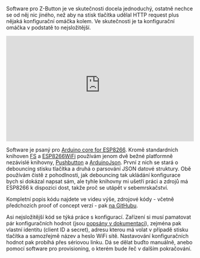 <!-- dcterms:title = Jak zastavit robotické depo Zásilkovny: Software -->
<!-- dcterms:abstract = Software pro Z-Button je ve skutečnosti docela jednoduchý, ostatně nechce se od něj nic jiného, než aby na stisk tlačítka udělal HTTP request plus nějaká konfigurační omáčka kolem. Ve skutečnosti je ta konfigurační omáčka v podstatě to nejsložitější. -->
<!-- dcterms:creator = Michal Altair Valášek -->
<!-- x4w:pictureUrl = /perex-pictures/20211211-robodepo-4.jpg -->
<!-- x4w:pictureWidth = 150 -->
<!-- x4w:pictureHeight = 150 -->
<!-- x4w:coverUrl = /cover-pictures/20211211-robodepo-4.jpg -->
<!-- x4w:category = Z-TECH -->
<!-- x4w:category = IT -->
<!-- x4w:category = Bezpečnost -->
<!-- x4w:serial = Robotické depo -->
<!-- dcterms:dateAccepted = 2021-12-11 -->

Software pro Z-Button je ve skutečnosti docela jednoduchý, ostatně nechce se od něj nic jiného, než aby na stisk tlačítka udělal HTTP request plus nějaká konfigurační omáčka kolem. Ve skutečnosti je ta konfigurační omáčka v podstatě to nejsložitější.

<div style="position:relative;padding-top:56.25%;">
  <iframe src="https://www.youtube-nocookie.com/embed/LVl0ZO_oYcM" frameborder="0" allowfullscreen allow="accelerometer; autoplay; encrypted-media; gyroscope; picture-in-picture" style="position:absolute;top:0;left:0;width:100%;height:100%;"></iframe>
</div>

Software je psaný pro [Arduino core for ESP8266](https://github.com/esp8266/Arduino). Kromě standardních knihoven [FS](https://github.com/esp8266/Arduino/blob/master/cores/esp8266/FS.h) a [ESP8266WiFi](https://github.com/esp8266/Arduino/tree/master/libraries/ESP8266WiFi) používám jenom dvě bežné platformně nezávislé knihovny, [Pushbutton](https://github.com/pololu/pushbutton-arduino) a [ArduinoJson](https://arduinojson.org/). První z nich se stará o debouncing stisku tlačítka a druhá o parsování JSON datové struktury. Obě používám čistě z pohodlnosti, jak debouncing tak ukládání konfigurace bych si dokázal napsat sám, ale tyhle knihovny mi ušetří práci a zdrojů má ESP8266 k dispozici dost, takže proč se utápět v sebemrskačství.

Kompletní popis kódu najdete ve videu výše, zdrojové kódy - včetně předchozích proof of concept verzí - pak [na GitHubu](https://github.com/ridercz/ZButton).

Asi nejsložitější kód se týká práce s konfigurací. Zařízení si musí pamatovat pár konfiguračních hodnot (jsou [popsány v dokumentaci](https://github.com/ridercz/ZButton/blob/master/Arduino/readme.md)), zejména pak vlastní identitu (client ID a secret), adresu kterou má volat v případě stisku tlačítka a samozřejmě název a heslo WiFi sítě. Nastavování konfiguračních hodnot pak probíhá přes sériovou linku. Dá se dělat buďto manuálně, anebo pomocí software pro provisioning, o kterém bude řeč v dalším pokračování.